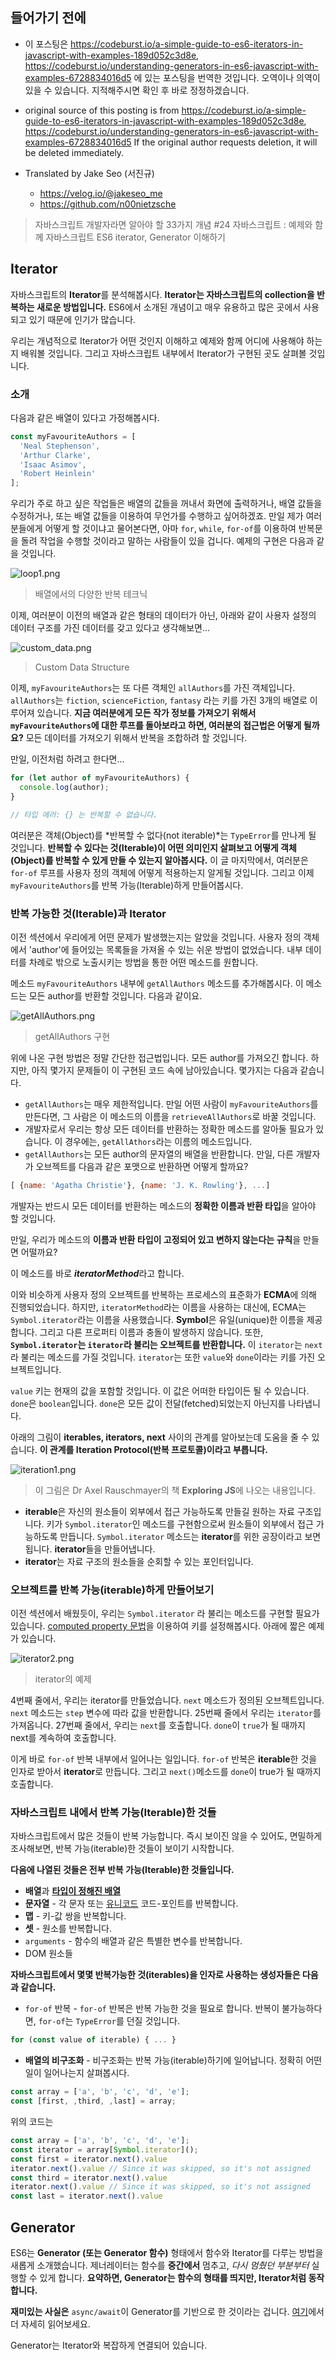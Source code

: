 ## 들어가기 전에

- 이 포스팅은 https://codeburst.io/a-simple-guide-to-es6-iterators-in-javascript-with-examples-189d052c3d8e, https://codeburst.io/understanding-generators-in-es6-javascript-with-examples-6728834016d5 에 있는 포스팅을 번역한 것입니다. 오역이나 의역이 있을 수 있습니다. 지적해주시면 확인 후 바로 정정하겠습니다.

- original source of this posting is from https://codeburst.io/a-simple-guide-to-es6-iterators-in-javascript-with-examples-189d052c3d8e, https://codeburst.io/understanding-generators-in-es6-javascript-with-examples-6728834016d5 If the original author requests deletion, it will be deleted immediately.

- Translated by Jake Seo (서진규)

	- https://velog.io/@jakeseo_me
	- https://github.com/n00nietzsche

> 자바스크립트 개발자라면 알아야 할 33가지 개념 #24 자바스크립트 : 예제와 함께 자바스크립트 ES6 iterator, Generator 이해하기

## Iterator

자바스크립트의 **Iterator**를 분석해봅시다. **Iterator는 자바스크립트의 collection을 반복하는 새로운 방법입니다.** ES6에서 소개된 개념이고 매우 유용하고 많은 곳에서 사용되고 있기 때문에 인기가 많습니다.

우리는 개념적으로 Iterator가 어떤 것인지 이해하고 예제와 함께 어디에 사용해야 하는지 배워볼 것입니다. 그리고 자바스크립트 내부에서 Iterator가 구현된 곳도 살펴볼 것입니다.

### 소개

다음과 같은 배열이 있다고 가정해봅시다.

```js
const myFavouriteAuthors = [
  'Neal Stephenson',
  'Arthur Clarke',
  'Isaac Asimov', 
  'Robert Heinlein'
];
```

우리가 주로 하고 싶은 작업들은 배열의 값들을 꺼내서 화면에 출력하거나, 배열 값들을 수정하거나, 또는 배열 값들을 이용하여 무언가를 수행하고 싶어하겠죠. 만일 제가 여러분들에게 어떻게 할 것이냐고 물어본다면, 아마 `for`, `while`, `for-of`를 이용하여 반복문을 돌려 작업을 수행할 것이라고 말하는 사람들이 있을 겁니다. 예제의 구현은 다음과 같을 것입니다.

![loop1.png](https://images.velog.io/post-images/jakeseo_me/727dc720-922d-11e9-add5-3155c3e0f52d/loop1.png)
> 배열에서의 다양한 반복 테크닉

이제, 여러분이 이전의 배열과 같은 형태의 데이터가 아닌, 아래와 같이 사용자 설정의 데이터 구조를 가진 데이터를 갖고 있다고 생각해보면...

![custom_data.png](https://images.velog.io/post-images/jakeseo_me/d4bf20f0-922d-11e9-86db-31f8b943b3f7/customdata.png)
> Custom Data Structure

이제, `myFavouriteAuthors`는 또 다른 객체인 `allAuthors`를 가진 객체입니다. `allAuthors`는 `fiction`, `scienceFiction`, `fantasy` 라는 키를 가진 3개의 배열로 이루어져 있습니다. **지금 여러분에게 모든 작가 정보를 가져오기 위해서 `myFavouriteAuthors`에 대한 루프를 돌아보라고 하면, 여러분의 접근법은 어떻게 될까요?** 모든 데이터를 가져오기 위해서 반복을 조합하려 할 것입니다.

만일, 이전처럼 하려고 한다면...

```js
for (let author of myFavouriteAuthors) {
  console.log(author);
}

// 타입 에러: {} 는 반복할 수 없습니다.
```

여러분은 객체(Object)를 *반복할 수 없다(not iterable)*는 `TypeError`를 만나게 될 것입니다. **반복할 수 있다는 것(Iterable)이 어떤 의미인지 살펴보고 어떻게 객체(Object)를 반복할 수 있게 만들 수 있는지 알아봅시다.** 이 글 마지막에서, 여러분은 `for-of` 루프를 사용자 정의 객체에 어떻게 적용하는지 알게될 것입니다. 그리고 이제 `myFavouriteAuthors`를 반복 가능(Iterable)하게 만들어봅시다.

### 반복 가능한 것(Iterable)과 Iterator

이전 섹션에서 우리에게 어떤 문제가 발생했는지는 알았을 것입니다. 사용자 정의 객체에서 'author'에 들어있는 목록들을 가져올 수 있는 쉬운 방법이 없었습니다. 내부 데이터를 차례로 밖으로 노출시키는 방법을 통한 어떤 메소드를 원합니다. 

메소드 `myFavouriteAuthors` 내부에 `getAllAuthors` 메소드를 추가해봅시다. 이 메소드는 모든 author를 반환할 것입니다. 다음과 같이요.

![getAllAuthors.png](https://images.velog.io/post-images/jakeseo_me/9b3ddee0-932f-11e9-8bae-714c47bf13a6/getAllAuthors.png)
> getAllAuthors 구현

위에 나온 구현 방법은 정말 간단한 접근법입니다. 모든 author를 가져오긴 합니다. 하지만, 아직 몇가지 문제들이 이 구현된 코드 속에 남아있습니다. 몇가지는 다음과 같습니다.

- `getAllAuthors`는 매우 제한적입니다. 만일 어떤 사람이 `myFavouriteAuthors`를 만든다면, 그 사람은 이 메소드의 이름을 `retrieveAllAuthors`로 바꿀 것입니다.
- 개발자로서 우리는 항상 모든 데이터를 반환하는 정확한 메소드를 알아둘 필요가 있습니다. 이 경우에는, `getAllAthors`라는 이름의 메소드입니다.
- `getAllAuthors`는 모든 author의 문자열의 배열을 반환합니다. 만일, 다른 개발자가 오브젝트를 다음과 같은 포맷으로 반환하면 어떻게 할까요?

```js
[ {name: 'Agatha Christie'}, {name: 'J. K. Rowling'}, ...]
```

개발자는 반드시 모든 데이터를 반환하는 메소드의 **정확한 이름과 반환 타입**을 알아야 할 것입니다.

만일, 우리가 메소드의 **이름과 반환 타입이 고정되어 있고 변하지 않는다는 규칙**을 만들면 어떨까요?

이 메소드를 바로 ***iteratorMethod***라고 합니다.

이와 비슷하게 사용자 정의 오브젝트를 반복하는 프로세스의 표준화가 **ECMA**에 의해 진행되었습니다. 하지만, `iteratorMethod`라는 이름을 사용하는 대신에, ECMA는 `Symbol.iterator`라는 이름을 사용했습니다. **Symbol**은 유일(unique)한 이름을 제공합니다. 그리고 다른 프로퍼티 이름과 충돌이 발생하지 않습니다. 또한, **`Symbol.iterator`는 `iterator`라 불리는 오브젝트를 반환합니다.** 이 `iterator`는 `next`라 불리는 메소드를 가질 것입니다. `iterator`는 또한 `value`와 `done`이라는 키를 가진 오브젝트입니다.

`value` 키는 현재의 값을 포함할 것입니다. 이 값은 어떠한 타입이든 될 수 있습니다. `done`은 `boolean`입니다. `done`은 모든 값이 전달(fetched)되었는지 아닌지를 나타냅니다.

아래의 그림이 **iterables, iterators, next** 사이의 관계를 알아보는데 도움을 줄 수 있습니다. **이 관계를 Iteration Protocol(반복 프로토콜)이라고 부릅니다.**

![iteration1.png](https://images.velog.io/post-images/jakeseo_me/f0d55250-9bec-11e9-8e89-732c0e0c57cd/iteration1.png)

>이 그림은 Dr Axel Rauschmayer의 책 **Exploring JS**에 나오는 내용입니다.

- **iterable**은 자신의 원소들이 외부에서 접근 가능하도록 만들길 원하는 자료 구조입니다. 키가 `Symbol.iterator`인 메소드를 구현함으로써 원소들이 외부에서 접근 가능하도록 만듭니다. `Symbol.iterator` 메소드는 **iterator**를 위한 공장이라고 보면 됩니다. **iterator**들을 만들어냅니다.
- **iterator**는 자료 구조의 원소들을 순회할 수 있는 포인터입니다.

### 오브젝트를 반복 가능(iterable)하게 만들어보기

이전 섹션에서 배웠듯이, 우리는 `Symbol.iterator` 라 불리는 메소드를 구현할 필요가 있습니다. [computed property 문법](http://es6-features.org/#ComputedPropertyNames)을 이용하여 키를 설정해봅시다. 아래에 짧은 예제가 있습니다.

![iterator2.png](https://images.velog.io/post-images/jakeseo_me/3eace230-9bee-11e9-88b1-8170e490bd45/iterator2.png)
> iterator의 예제

4번째 줄에서, 우리는 iterator를 만들었습니다. `next` 메소드가 정의된 오브젝트입니다. `next` 메소드는 `step` 변수에 따라 값을 반환합니다. 25번째 줄에서 우리는 `iterator`를 가져옵니다. 27번째 줄에서, 우리는 `next`를 호출합니다. `done`이 `true`가 될 때까지 next를 계속하여 호출합니다. 

이게 바로 `for-of` 반복 내부에서 일어나는 일입니다. `for-of` 반복은 **iterable**한 것을 인자로 받아서 **iterator**로 만듭니다. 그리고 `next()`메소드를 `done`이 true가 될 때까지 호출합니다.

### 자바스크립트 내에서 반복 가능(Iterable)한 것들

자바스크립트에서 많은 것들이 반복 가능합니다. 즉시 보이진 않을 수 있어도, 면밀하게 조사해보면, 반복 가능(iterable)한 것들이 보이기 시작합니다.

**다음에 나열된 것들은 전부 반복 가능(Iterable)한 것들입니다.**

- **배열**과 **[타입이 정해진 배열](https://developer.mozilla.org/en-US/docs/Web/JavaScript/Reference/Global_Objects/TypedArray)**
- **문자열** - 각 문자 또는 [유니코드](https://developer.mozilla.org/en-US/docs/Glossary/Unicode) 코드-포인트를 반복합니다.
- **맵** - 키-값 쌍을 반복합니다.
- **셋** - 원소를 반복합니다.
- `arguments` - 함수의 배열과 같은 특별한 변수를 반복합니다.
- DOM 원소들 

**자바스크립트에서 몇몇 반복가능한 것(iterables)을 인자로 사용하는 생성자들은 다음과 같습니다.**

- `for-of` 반복 - `for-of` 반복은 반복 가능한 것을 필요로 합니다. 반복이 불가능하다면, `for-of`는 `TypeError`를 던질 것입니다.

```js
for (const value of iterable) { ... }
```

- **배열의 비구조화** - 비구조화는 반복 가능(iterable)하기에 일어납니다. 정확히 어떤 일이 일어나는지 살펴봅시다.

```js
const array = ['a', 'b', 'c', 'd', 'e'];
const [first, ,third, ,last] = array;
```

위의 코드는

```js
const array = ['a', 'b', 'c', 'd', 'e'];
const iterator = array[Symbol.iterator]();
const first = iterator.next().value
iterator.next().value // Since it was skipped, so it's not assigned
const third = iterator.next().value
iterator.next().value // Since it was skipped, so it's not assigned
const last = iterator.next().value
```



## Generator

ES6는 **Generator (또는 Generator 함수)** 형태에서 함수와 Iterator를 다루는 방법을 새롭게 소개했습니다. 제너레이터는 함수를 **중간에서** 멈추고, *다시 멈췄던 부분부터* 실행할 수 있게 합니다. **요약하면, Generator는 함수의 형태를 띄지만, Iterator처럼 동작합니다.**

**재미있는 사실은** `async/await`이 Generator를 기반으로 한 것이라는 겁니다. [여기](https://tc39.github.io/ecmascript-asyncawait/)에서 더 자세히 읽어보세요.

Generator는 Iterator와 복잡하게 연결되어 있습니다.
